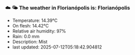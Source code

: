 ### ☁️ 🌤️  The weather in Florianópolis is: Florianópolis

- Temperature: 14.39°C
- On flesh: 14.42°C
- Relative air humidity: 97%
- Rain: 0.0 mm
- Description: Mist
- last updated: 2025-07-12T05:18:42.904812
